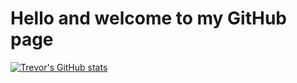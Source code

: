 # Hello and welcome to my GitHub page

[![Trevor's GitHub stats](https://github-readme-stats.vercel.app/api?username=anuraghazra)](https://github.com/anuraghazra/github-readme-stats)
